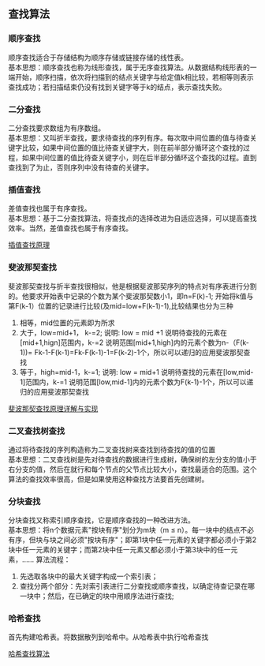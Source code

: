 ## 查找算法

### 顺序查找
顺序查找适合于存储结构为顺序存储或链接存储的线性表。  
基本思想：顺序查找也称为线形查找，属于无序查找算法。从数据结构线形表的一端开始，顺序扫描，依次将扫描到的结点关键字与给定值k相比较，若相等则表示查找成功；若扫描结束仍没有找到关键字等于k的结点，表示查找失败。

### 二分查找
二分查找要求数组为有序数组。  
基本思想：又叫折半查找，要求待查找的序列有序。每次取中间位置的值与待查关键字比较，如果中间位置的值比待查关键字大，则在前半部分循环这个查找的过程，如果中间位置的值比待查关键字小，则在后半部分循环这个查找的过程。直到查找到了为止，否则序列中没有待查的关键字。

### 插值查找
差值查找也属于有序查找。  
基本思想：基于二分查找算法，将查找点的选择改进为自适应选择，可以提高查找效率。当然，差值查找也属于有序查找。

[插值查找原理](https://blog.csdn.net/u014581901/article/details/50133913)

### 斐波那契查找
斐波那契查找与折半查找很相似，他是根据斐波那契序列的特点对有序表进行分割的。他要求开始表中记录的个数为某个斐波那契数小1，即n=F(k)-1;
开始将k值与第F(k-1）位置的记录进行比较(及mid=low+F(k-1)-1),比较结果也分为三种

1. 相等，mid位置的元素即为所求
2. 大于，low=mid+1， k-=2; 说明: low = mid +1 说明待查找的元素在[mid+1,hign]范围内，k-=2 说明范围[mid+1,high]内的元素个数为n-（F(k-1))= Fk-1-F(k-1)=Fk-F(k-1)-1=F(k-2)-1个，所以可以递归的应用斐波那契查找
3. 等于，high=mid-1，k-=1; 说明: low = mid+1 说明待查找的元素在[low,mid-1]范围内，k-=1 说明范围[low,mid-1]内的元素个数为F(k-1)-1个，所以可以递归的应用斐波那契查找

[斐波那契查找原理详解与实现](https://www.cnblogs.com/bethunebtj/p/4839576.html)

### 二叉查找树查找
通过将待查找的序列构造称为二叉查找树来查找到待查找的值的位置  
基本思想：二叉查找树是先对待查找的数据进行生成树，确保树的左分支的值小于右分支的值，然后在就行和每个节点的父节点比较大小，查找最适合的范围。这个算法的查找效率很高，但是如果使用这种查找方法要首先创建树。

### 分块查找
分块查找又称索引顺序查找，它是顺序查找的一种改进方法。  
基本思想：将n个数据元素"按块有序"划分为m块（m ≤ n）。每一块中的结点不必有序，但块与块之间必须"按块有序"；即第1块中任一元素的关键字都必须小于第2块中任一元素的关键字；而第2块中任一元素又都必须小于第3块中的任一元素，……
算法流程：
1. 先选取各块中的最大关键字构成一个索引表；
2. 查找分两个部分：先对索引表进行二分查找或顺序查找，以确定待查记录在哪一块中；然后，在已确定的块中用顺序法进行查找;

### 哈希查找
首先构建哈希表。将数据散列到哈希中。从哈希表中执行哈希查找

[哈希查找算法](https://blog.csdn.net/sinat_33363493/article/details/52693668)